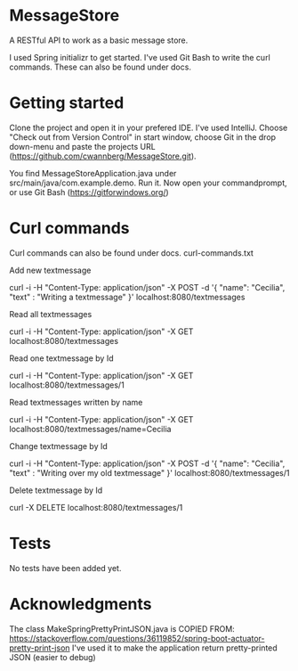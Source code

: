 # MessageStore
A RESTful API to work as a basic message store.

I used Spring initializr to get started. 
I've used Git Bash to write the curl commands. These can also be found under docs. 

# Getting started 
Clone the project and open it in your prefered IDE. I've used IntelliJ. Choose "Check out from Version Control" in start window,
choose Git in the drop down-menu and paste the projects URL (https://github.com/cwannberg/MessageStore.git). 

You find MessageStoreApplication.java under src/main/java/com.example.demo. Run it.
Now open your commandprompt, or use Git Bash (https://gitforwindows.org/)

# Curl commands
Curl commands can also be found under docs. curl-commands.txt

Add new textmessage

curl -i -H "Content-Type: application/json" -X POST -d '{ "name": "Cecilia", "text" : "Writing a textmessage" }' localhost:8080/textmessages

Read all textmessages

curl -i -H "Content-Type: application/json" -X GET localhost:8080/textmessages

Read one textmessage by Id

curl -i -H "Content-Type: application/json" -X GET localhost:8080/textmessages/1

Read textmessages written by name

curl -i -H "Content-Type: application/json" -X GET localhost:8080/textmessages/name=Cecilia

Change textmessage by Id 

curl -i -H "Content-Type: application/json" -X POST -d '{ "name": "Cecilia",
"text" : "Writing over my old textmessage" }' localhost:8080/textmessages/1

Delete textmessage by Id

curl -X DELETE localhost:8080/textmessages/1

# Tests
No tests have been added yet. 

# Acknowledgments
The class MakeSpringPrettyPrintJSON.java is COPIED FROM: https://stackoverflow.com/questions/36119852/spring-boot-actuator-pretty-print-json
I've used it to make the application return pretty-printed JSON (easier to debug)
